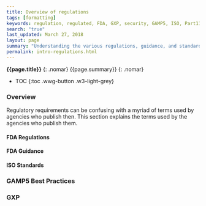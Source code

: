 ```yaml
---
title: Overview of regulations
tags: [formatting]
keywords: regulation, regulated, FDA, GXP, security, GAMP5, ISO, Part11, CFR
search: "true"
last_updated: March 27, 2018
layout: page
summary: "Understanding the various regulations, guidance, and standards"
permalink: intro-regulations.html
---
```

**{{page.title}}**
{: .nomar}
{{page.summary}}
{: .nomar}
* TOC
{:toc .wwg-button .w3-light-grey}

### Overview
Regulatory requirements can be confusing with a myriad of terms used by agencies who publish then. This section explains the terms used by the agencies who publish them.

#### FDA Regulations

#### FDA Guidance

#### ISO Standards

### GAMP5 Best Practices

### GXP
